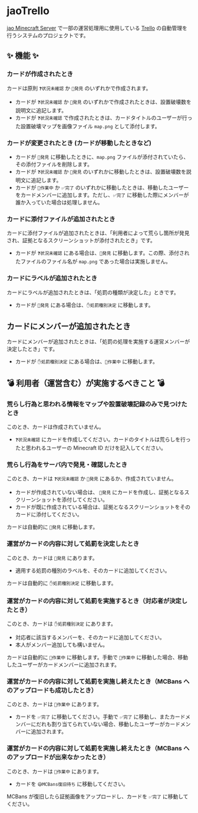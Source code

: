 # jaoTrello

[jao Minecraft Server](https://jaoafa.com) で一部の運営処理用に使用している [Trello](https://trello.com/) の自動管理を行うシステムのプロジェクトです。

## ✨ 機能 ✨

### カードが作成されたとき

カードは原則 `❓状況未確認` か `👀発見` のいずれかで作成されます。

- カードが `❓状況未確認` か `👀発見` のいずれかで作成されたときは、設置破壊数を説明文に追記します。
- カードが `❓状況未確認` で作成されたときは、カードタイトルのユーザーが行った設置破壊マップを画像ファイル `map.png` として添付します。

### カードが変更されたとき (カードが移動したときなど)

- カードが `👀発見` に移動したときに、`map.png` ファイルが添付されていたら、その添付ファイルを削除します。
- カードが `❓状況未確認` か `👀発見` のいずれかに移動したときは、設置破壊数を説明文に追記します。
- カードが `🚧作業中` か `✅完了` のいずれかに移動したときは、移動したユーザーをカードメンバーに追加します。ただし、`✅完了` に移動した際にメンバーが誰か入っていた場合は処理しません。

### カードに添付ファイルが追加されたとき

カードに添付ファイルが追加されたときは、「利用者によって荒らし箇所が発見され、証拠となるスクリーンショットが添付されたとき」です。

- カードが `❓状況未確認` にある場合は、`👀発見` に移動します。この際、添付されたファイルのファイル名が `map.png` であった場合は実施しません。

### カードにラベルが追加されたとき

カードにラベルが追加されたときは、「処罰の種類が決定した」ときです。

- カードが `👀発見` にある場合は、`✋処罰種別決定` に移動します。

## カードにメンバーが追加されたとき

カードにメンバーが追加されたときは、「処罰の処理を実施する運営メンバーが決定したとき」です。

- カードが `✋処罰種別決定` にある場合は、`🚧作業中` に移動します。

## 💣 利用者（運営含む）が実施するべきこと 💣

### 荒らし行為と思われる情報をマップや設置破壊記録のみで見つけたとき

このとき、カードは作成されていません。

- `❓状況未確認` にカードを作成してください。カードのタイトルは荒らしを行ったと思われるユーザーの Minecraft ID だけを記入してください。

### 荒らし行為をサーバ内で発見・確認したとき

このとき、カードは `❓状況未確認` か `👀発見` にあるか、作成されていません。

- カードが作成されていない場合は、 `👀発見` にカードを作成し、証拠となるスクリーンショットを添付してください。
- カードが既に作成されている場合は、証拠となるスクリーンショットをそのカードに添付してください。

カードは自動的に `👀発見` に移動します。

### 運営がカードの内容に対して処罰を決定したとき

このとき、カードは `👀発見` にあります。

- 適用する処罰の種別のラベルを、そのカードに追加してください。

カードは自動的に `✋処罰種別決定` に移動します。

### 運営がカードの内容に対して処罰を実施するとき（対応者が決定したとき）

このとき、カードは `✋処罰種別決定` にあります。

- 対応者に該当するメンバーを、そのカードに追加してください。
- 本人がメンバー追加しても構いません。

カードは自動的に `🚧作業中` に移動します。手動で `🚧作業中` に移動した場合、移動したユーザーがカードメンバーに追加されます。

### 運営がカードの内容に対して処罰を実施し終えたとき（MCBans へのアップロードも成功したとき）

このとき、カードは `🚧作業中` にあります。

- カードを `✅完了` に移動してください。手動で `✅完了` に移動し、またカードメンバーにだれも割り当てられていない場合、移動したユーザーがカードメンバーに追加されます。

### 運営がカードの内容に対して処罰を実施し終えたとき（MCBans へのアップロードが出来なかったとき）

このとき、カードは `🚧作業中` にあります。

- カードを `😅MCBans復旧待ち` に移動してください。

MCBans が復旧したら証拠画像をアップロードし、カードを `✅完了` に移動してください。
